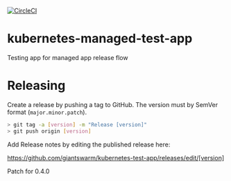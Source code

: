 [![CircleCI](https://circleci.com/gh/giantswarm/kubernetes-test-app.svg?style=svg)](https://circleci.com/gh/giantswarm/kubernetes-test-app)
# kubernetes-managed-test-app
Testing app for managed app release flow

# Releasing
Create a release by pushing a tag to GitHub. The version must by SemVer format
(`major.minor.patch`).

```bash
> git tag -a [version] -m "Release [version]"
> git push origin [version]
```

Add Release notes by editing the published release here:

https://github.com/giantswarm/kubernetes-test-app/releases/edit/[version]


Patch for 0.4.0

